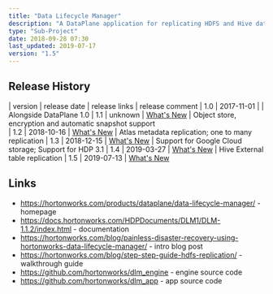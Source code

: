 ```yaml
---
title: "Data Lifecycle Manager"
description: "A DataPlane application for replicating HDFS and Hive data between two clusters along with any associated metadata and security policies.  Clusters already registered with DataPlane can be paired, at which point replication policies can be defined, which result in replication jobs running at the selected interval.  Supports replicating between HDFS and cloud object storage (with some caveats around replication of security policies), replication of encrypted HDFS data, TLS encryption of replication streams, one to many replication, support for Atlas metadata replication, reporting on and management of replication jobs and HDFS snapshottable directories, with jobs executed by DLM Engine processes on the appropriate cluster.  Stated future plans include support for automatic tiering of data between clusters and point in time backup and restore."
type: "Sub-Project"
date: 2018-09-28 07:30
last_updated: 2019-07-17
version: "1.5"
---
```

## Release History

| version | release date | release links | release comment
| 1.0 | 2017-11-01 | | Alongside DataPlane 1.0
| 1.1 | unknown | [What's New](https://docs.hortonworks.com/HDPDocuments/DLM1/DLM-1.1.0/release-notes/content/dlm_whats_new_in_this_release.html) | Object store, encryption and automatic snapshot support  
| 1.2 | 2018-10-16 | [What's New](https://docs.hortonworks.com/HDPDocuments/DLM1/DLM-1.2.0/release-notes/content/dlm_whats_new_in_this_release.html) | Atlas metadata replication; one to many replication
| 1.3 | 2018-12-15 | [What's New](https://docs.hortonworks.com/HDPDocuments/DLM1/DLM-1.3.0/release-notes/content/dlm_whats_new_in_this_release.html) | Support for Google Cloud storage; Support for HDP 3.1
| 1.4 | 2019-03-27 | [What's New](https://docs.hortonworks.com/HDPDocuments/DLM1/DLM-1.4.0/release-notes/content/dlm_whats_new_in_this_release.html) | Hive External table replication
| 1.5 | 2019-07-13 | [What's New](https://docs.hortonworks.com/HDPDocuments/DLM1/DLM-1.5.0/release-notes/content/dlm_whats_new_in_this_release.html)

## Links

* <https://hortonworks.com/products/dataplane/data-lifecycle-manager/> - homepage
* <https://docs.hortonworks.com/HDPDocuments/DLM1/DLM-1.1.2/index.html> - documentation
* <https://hortonworks.com/blog/painless-disaster-recovery-using-hortonworks-data-lifecycle-manager/> - intro blog post
* <https://hortonworks.com/blog/step-step-guide-hdfs-replication/> - walkthrough guide
* <https://github.com/hortonworks/dlm_engine> - engine source code
* <https://github.com/hortonworks/dlm_app> - app source code